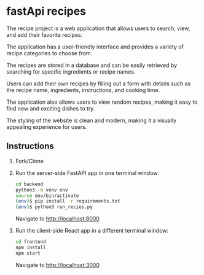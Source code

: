 # fastApi recipes

The recipe project is a web application that allows users 
to search, view, and add their favorite recipes. 

The application has a user-friendly interface and provides 
a variety of recipe categories to choose from. 

The recipes are stored in a database and can be easily 
retrieved by searching for specific ingredients 
or recipe names. 

Users can add their own recipes by filling out a form with 
details such as the recipe name, ingredients, instructions, 
and cooking time. 

The application also allows users to view random recipes, 
making it easy to find new and exciting dishes to try. 

The styling of the website is clean and modern, 
making it a visually appealing experience for users.

## Instructions

1. Fork/Clone

1. Run the server-side FastAPI app in one terminal window:

    ```sh
    cd backend
    python3 -m venv env
    source env/bin/activate
    (env)$ pip install -r requirements.txt
    (env)$ python3 run_recies.py
    ```

    Navigate to [http://localhost:8000](http://localhost:8000)

1. Run the client-side React app in a different terminal window:

    ```sh
    cd frontend
    npm install
    npm start
    ```

    Navigate to [http://localhost:3000](http://localhost:3000)

